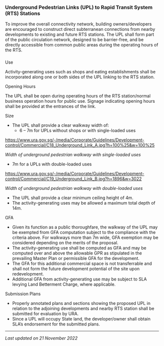 ### Underground Pedestrian Links (UPL) to Rapid Transit System (RTS) Stations

To improve the overall connectivity network, building owners/developers
are encouraged to construct direct subterranean connections from nearby
developments to existing and future RTS stations. The UPL shall form
part of the public circulation network, designed to be barrier-free, and
be directly accessible from common public areas during the operating
hours of the RTS.

### 

<a href="#Use" class="collapsible collapsed" data-toggle="collapse"></a>

Use

Activity-generating uses such as shops and eating establishments shall
be incorporated along one or both sides of the UPL linking to the RTS
station.

<a href="#Opening-Hours" class="collapsible collapsed"
data-toggle="collapse"></a>

Opening Hours

The UPL shall be open during operating hours of the RTS station/normal
business operation hours for public use. Signage indicating opening
hours shall be provided at the entrances of the link.

<a href="#Size" class="collapsible collapsed"
data-toggle="collapse"></a>

Size

-   The UPL shall provide a clear walkway width of:
    -   6 – 7m for UPLs without shops or with single-loaded uses

<https://www.ura.gov.sg/-/media/Corporate/Guidelines/Development-control/Commercial/C18_Underground_Link_A.jpg?h=100%25&w=100%25>

*Width of underground pedestrian walkway with single-loaded uses*

-   7m for a UPLs with double-loaded uses

<https://www.ura.gov.sg/-/media/Corporate/Guidelines/Development-control/Commercial/C19_Underground_Link_B.jpg?h=1896&w=3022>

*Width of underground pedestrian walkway with double-loaded uses*

-   The UPL shall provide a clear minimum ceiling height of 4m.
-   The activity-generating uses may be allowed a maximum total depth of
    14m.

<a href="#GFA" class="collapsible collapsed" data-toggle="collapse"></a>

GFA

-   Given its function as a public thoroughfare, the walkway of the UPL
    may be exempted from GFA computation subject to the compliance with
    the criteria above. For walkways more than 7m wide, GFA exemption
    may be considered depending on the merits of the proposal.
-   The activity-generating use shall be computed as GFA and may be
    computed over and above the allowable GPR as stipulated in the
    prevailing Master Plan or permissible GFA for the development.
-   The GFA for this additional commercial space is not transferrable
    and shall not form the future development potential of the site upon
    redevelopment.
-   Additional GFA from activity-generating use may be subject to SLA
    levying Land Betterment Charge, where applicable.

<a href="#Submission-Plans" class="collapsible collapsed"
data-toggle="collapse"></a>

Submission Plans

-   Properly annotated plans and sections showing the proposed UPL in
    relation to the adjoining developments and nearby RTS station shall
    be submitted for evaluation by URA.
-   Since a UPL will occupy State land, the developer/owner shall obtain
    SLA’s endorsement for the submitted plans.

------------------------------------------------------------------------

*Last updated on 21 November 2022*
